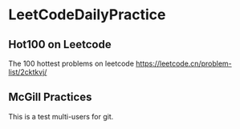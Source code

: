 # LeetCodeDailyPractice

## Hot100 on Leetcode

The 100 hottest problems on leetcode
<https://leetcode.cn/problem-list/2cktkvj/>

## McGill Practices

This is a test multi-users for git.
